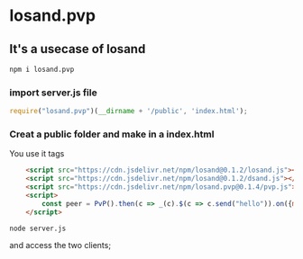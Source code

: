 # losand.pvp
## It's a usecase of losand

~~~bash
npm i losand.pvp
~~~

### import server.js file
~~~javascript
require("losand.pvp")(__dirname + '/public', 'index.html');
~~~

### Creat a public folder and make in a index.html
You use it tags
~~~html
    <script src="https://cdn.jsdelivr.net/npm/losand@0.1.2/losand.js"></script>
    <script src="https://cdn.jsdelivr.net/npm/losand@0.1.2/dsand.js"></script>
    <script src="https://cdn.jsdelivr.net/npm/losand.pvp@0.1.4/pvp.js"></script>
    <script>
        const peer = PvP().then(c => _(c).$(c => c.send("hello")).on({message: (e) => console.log(e.data)}));
    </script>
~~~

~~~bash
node server.js
~~~

and access the two clients;
